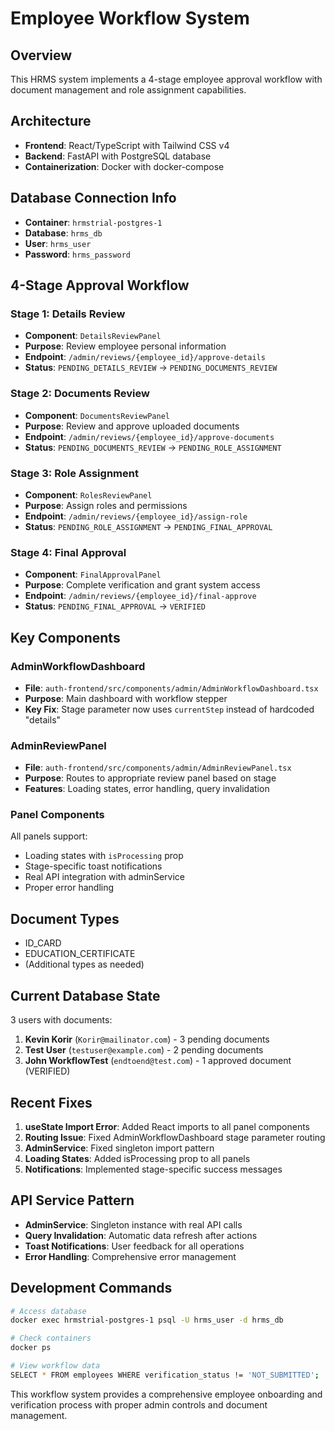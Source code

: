 # Employee Workflow System

## Overview
This HRMS system implements a 4-stage employee approval workflow with document management and role assignment capabilities.

## Architecture
- **Frontend**: React/TypeScript with Tailwind CSS v4
- **Backend**: FastAPI with PostgreSQL database
- **Containerization**: Docker with docker-compose

## Database Connection Info
- **Container**: `hrmstrial-postgres-1`
- **Database**: `hrms_db`
- **User**: `hrms_user`
- **Password**: `hrms_password`

## 4-Stage Approval Workflow

### Stage 1: Details Review
- **Component**: `DetailsReviewPanel`
- **Purpose**: Review employee personal information
- **Endpoint**: `/admin/reviews/{employee_id}/approve-details`
- **Status**: `PENDING_DETAILS_REVIEW` → `PENDING_DOCUMENTS_REVIEW`

### Stage 2: Documents Review
- **Component**: `DocumentsReviewPanel`
- **Purpose**: Review and approve uploaded documents
- **Endpoint**: `/admin/reviews/{employee_id}/approve-documents`
- **Status**: `PENDING_DOCUMENTS_REVIEW` → `PENDING_ROLE_ASSIGNMENT`

### Stage 3: Role Assignment
- **Component**: `RolesReviewPanel`
- **Purpose**: Assign roles and permissions
- **Endpoint**: `/admin/reviews/{employee_id}/assign-role`
- **Status**: `PENDING_ROLE_ASSIGNMENT` → `PENDING_FINAL_APPROVAL`

### Stage 4: Final Approval
- **Component**: `FinalApprovalPanel`
- **Purpose**: Complete verification and grant system access
- **Endpoint**: `/admin/reviews/{employee_id}/final-approve`
- **Status**: `PENDING_FINAL_APPROVAL` → `VERIFIED`

## Key Components

### AdminWorkflowDashboard
- **File**: `auth-frontend/src/components/admin/AdminWorkflowDashboard.tsx`
- **Purpose**: Main dashboard with workflow stepper
- **Key Fix**: Stage parameter now uses `currentStep` instead of hardcoded "details"

### AdminReviewPanel
- **File**: `auth-frontend/src/components/admin/AdminReviewPanel.tsx`
- **Purpose**: Routes to appropriate review panel based on stage
- **Features**: Loading states, error handling, query invalidation

### Panel Components
All panels support:
- Loading states with `isProcessing` prop
- Stage-specific toast notifications
- Real API integration with adminService
- Proper error handling

## Document Types
- ID_CARD
- EDUCATION_CERTIFICATE
- (Additional types as needed)

## Current Database State
3 users with documents:
1. **Kevin Korir** (`Korir@mailinator.com`) - 3 pending documents
2. **Test User** (`testuser@example.com`) - 2 pending documents  
3. **John WorkflowTest** (`endtoend@test.com`) - 1 approved document (VERIFIED)

## Recent Fixes
1. **useState Import Error**: Added React imports to all panel components
2. **Routing Issue**: Fixed AdminWorkflowDashboard stage parameter routing
3. **AdminService**: Fixed singleton import pattern
4. **Loading States**: Added isProcessing prop to all panels
5. **Notifications**: Implemented stage-specific success messages

## API Service Pattern
- **AdminService**: Singleton instance with real API calls
- **Query Invalidation**: Automatic data refresh after actions
- **Toast Notifications**: User feedback for all operations
- **Error Handling**: Comprehensive error management

## Development Commands
```bash
# Access database
docker exec hrmstrial-postgres-1 psql -U hrms_user -d hrms_db

# Check containers
docker ps

# View workflow data
SELECT * FROM employees WHERE verification_status != 'NOT_SUBMITTED';
```

This workflow system provides a comprehensive employee onboarding and verification process with proper admin controls and document management.